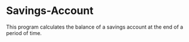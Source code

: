 # Savings-Account
This program calculates the balance of a savings account at the end of a period of time.
